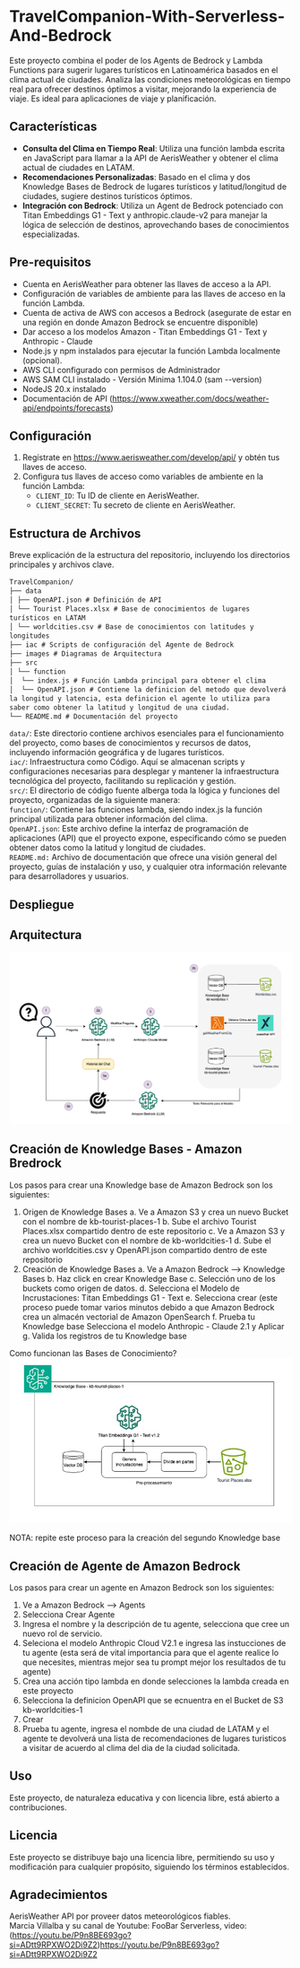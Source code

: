# TravelCompanion-With-Serverless-And-Bedrock

Este proyecto combina el poder de los Agents de Bedrock y Lambda Functions para sugerir lugares turísticos en Latinoamérica basados en el clima actual de ciudades. Analiza las condiciones meteorológicas en tiempo real para ofrecer destinos óptimos a visitar, mejorando la experiencia de viaje. Es ideal para aplicaciones de viaje y planificación.


## Características

- **Consulta del Clima en Tiempo Real**: Utiliza una función lambda escrita en JavaScript para llamar a la API de AerisWeather y obtener el clima actual de ciudades en LATAM.
- **Recomendaciones Personalizadas**: Basado en el clima y dos Knowledge Bases de Bedrock de lugares turísticos y latitud/longitud de ciudades, sugiere destinos turísticos óptimos.
- **Integración con Bedrock**: Utiliza un Agent de Bedrock potenciado con Titan Embeddings G1 - Text y anthropic.claude-v2 para manejar la lógica de selección de destinos, aprovechando bases de conocimientos especializadas.

## Pre-requisitos

- Cuenta en AerisWeather para obtener las llaves de acceso a la API.
- Configuración de variables de ambiente para las llaves de acceso en la función Lambda.
- Cuenta de activa de AWS con accesos a Bedrock (asegurate de estar en una región en donde Amazon Bedrock se encuentre disponible)
- Dar acceso a los modelos Amazon - Titan Embeddings G1 - Text y Anthropic - Claude
- Node.js y npm instalados para ejecutar la función Lambda localmente (opcional).
- AWS CLI configurado con permisos de Administrador
- AWS SAM CLI instalado - Versión Minima 1.104.0 (sam --version)
- NodeJS 20.x instalado
- Documentación de API (https://www.xweather.com/docs/weather-api/endpoints/forecasts)

## Configuración

1. Regístrate en https://www.aerisweather.com/develop/api/ y obtén tus llaves de acceso.
2. Configura tus llaves de acceso como variables de ambiente en la función Lambda:
   - `CLIENT_ID`: Tu ID de cliente en AerisWeather.
   - `CLIENT_SECRET`: Tu secreto de cliente en AerisWeather.

## Estructura de Archivos

Breve explicación de la estructura del repositorio, incluyendo los directorios principales y archivos clave.
```plaintext
TravelCompanion/
├── data 
│ ├── OpenAPI.json # Definición de API
│ └── Tourist Places.xlsx # Base de conocimientos de lugares turísticos en LATAM
│ └── worldcities.csv # Base de conocimientos con latitudes y longitudes
├── iac # Scripts de configuración del Agente de Bedrock
├── images # Diagramas de Arquitectura
├── src 
│ └── function
│  └── index.js # Función Lambda principal para obtener el clima
│  └── OpenAPI.json # Contiene la definicion del metodo que devolverá la longitud y latencia, esta definicion el agente lo utiliza para saber como obtener la latitud y longitud de una ciudad.
└── README.md # Documentación del proyecto
```

`data/`: Este directorio contiene archivos esenciales para el funcionamiento del proyecto, como bases de conocimientos y recursos de datos, incluyendo información geográfica y de lugares turísticos.\
`iac/`: Infraestructura como Código. Aquí se almacenan scripts y configuraciones necesarias para desplegar y mantener la infraestructura tecnológica del proyecto, facilitando su replicación y gestión.\
`src/`: El directorio de código fuente alberga toda la lógica y funciones del proyecto, organizadas de la siguiente manera:\
`function/`: Contiene las funciones lambda, siendo index.js la función principal utilizada para obtener información del clima.\
`OpenAPI.json`: Este archivo define la interfaz de programación de aplicaciones (API) que el proyecto expone, especificando cómo se pueden obtener datos como la latitud y longitud de ciudades.\
`README.md:` Archivo de documentación que ofrece una visión general del proyecto, guías de instalación y uso, y cualquier otra información relevante para desarrolladores y usuarios.

## Despliegue


## Arquitectura
![Travel Companion](https://github.com/hsaenzG/TravelCompanion-With-Serverless-And-Bedrock/blob/main/images/TravelCompanion.drawio.png)

## Creación de Knowledge Bases - Amazon  Bredrock
Los pasos para crear una Knowledge base de Amazon Bedrock son los siguientes:
1. Origen de Knowledge Bases
   a. Ve a Amazon S3 y crea un nuevo Bucket con el nombre de kb-tourist-places-1
   b. Sube el archivo Tourist Places.xlsx compartido dentro de este repositorio
   c. Ve a Amazon S3 y crea un nuevo Bucket con el nombre de kb-worldcities-1
   d. Sube el archivo worldcities.csv y OpenAPI.json compartido dentro de este repositorio
2. Creación de Knowledge Bases
  a. Ve a Amazon Bedrock -->  Knowledge Bases
  b. Haz click en crear Knowledge Base
  c. Selección uno de los buckets como origen de datos.
  d. Selecciona el Modelo de Incrustaciones: Titan Embeddings G1 - Text 
  e. Selecciona crear (este proceso puede tomar varios minutos debido a que Amazon Bedrock crea un almacén vectorial de Amazon OpenSearch
  f. Prueba tu Knowledge base Selecciona el modelo Anthropic - Claude 2.1 y Aplicar
  g. Valida los registros de tu Knowledge base

Como funcionan las Bases de Conocimiento?\
![Knowledbase](https://github.com/hsaenzG/TravelCompanion-With-Serverless-And-Bedrock/blob/main/images/TravelCompanion-KB.drawio.png)

NOTA: repite este proceso para la creación del segundo Knowledge base
 
   
## Creación de Agente de Amazon Bedrock
Los pasos para crear un agente en Amazon Bedrock son los siguientes:
1. Ve a Amazon Bedrock -->  Agents
2. Selecciona Crear Agente
3. Ingresa el nombre y la descripción de tu agente, selecciona que cree un nuevo rol de servicio.
4. Seleciona el modelo Anthropic Cloud V2.1 e ingresa las instucciones de tu agente (esta será de vital importancia para que el agente realice lo que necesites, mientras mejor sea tu prompt mejor los resultados de tu agente)
5. Crea una acción tipo lambda en donde selecciones la lambda creada en este proyecto
6. Selecciona la definicion OpenAPI que se ecnuentra en el Bucket de S3 kb-worldcities-1
7. Crear
8. Prueba tu agente, ingresa el nombde de una ciudad de LATAM y el agente te devolverá una lista de recomendaciones de lugares turisticos a visitar de acuerdo al clima del dia de la ciudad solicitada.

## Uso
Este proyecto, de naturaleza educativa y con licencia libre, está abierto a contribuciones.

## Licencia
Este proyecto se distribuye bajo una licencia libre, permitiendo su uso y modificación para cualquier propósito, siguiendo los términos establecidos.

## Agradecimientos
AerisWeather API por proveer datos meteorológicos fiables.\
Marcia Villalba y su canal de Youtube: FooBar Serverless, video: (https://youtu.be/P9n8BE693go?si=ADtt9RPXWO2Di9Z2)https://youtu.be/P9n8BE693go?si=ADtt9RPXWO2Di9Z2



